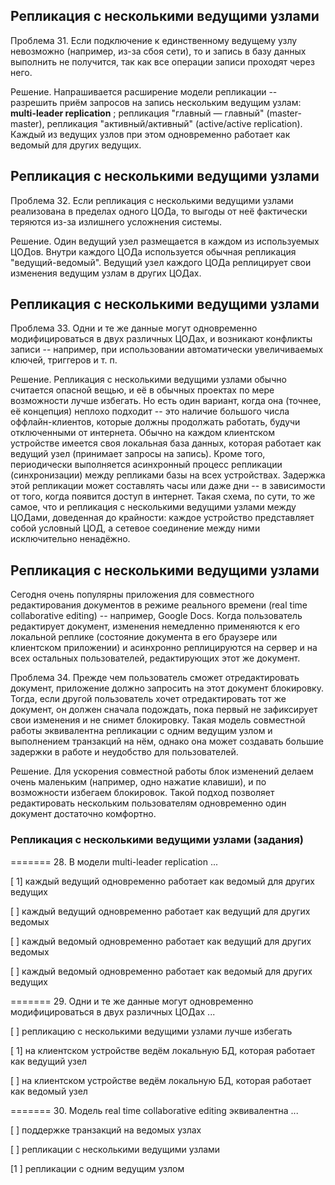 ## Репликация с несколькими ведущими узлами

Проблема 31. Если подключение к единственному ведущему узлу невозможно (например, из-за сбоя сети), то и запись в базу данных выполнить не получится, так как все операции записи проходят через него.

Решение. Напрашивается расширение модели репликации -- разрешить приём запросов на запись нескольким ведущим узлам:  **multi-leader replication** ; репликация "главный — главный" (master-master), репликация "активный/активный" (active/active replication). Каждый из ведущих узлов при этом одновременно работает как ведомый для других ведущих.

## Репликация с несколькими ведущими узлами

Проблема 32. Если репликация с несколькими ведущими узлами реализована в пределах одного ЦОДа, то выгоды от неё фактически теряются из-за излишнего усложнения системы.

Решение. Один ведущий узел размещается в каждом из используемых ЦОДов. Внутри каждого ЦОДа используется обычная репликация "ведущий-ведомый". Ведущий узел каждого ЦОДа реплицирует свои изменения ведущим узлам в других ЦОДах.

## Репликация с несколькими ведущими узлами

Проблема 33. Одни и те же данные могут одновременно модифицироваться в двух различных ЦОДах, и возникают конфликты записи -- например, при использовании автоматически увеличиваемых ключей, триггеров и т. п.

Решение. Репликация с несколькими ведущими узлами обычно считается опасной вещью, и её в обычных проектах по мере возможности лучше избегать. Но есть один вариант, когда она (точнее, её концепция) неплохо подходит -- это наличие большого числа оффлайн-клиентов, которые должны продолжать работать, будучи отключенными от интернета. Обычно на каждом клиентском устройстве имеется своя локальная база данных, которая работает как ведущий узел (принимает запросы на запись). Кроме того, периодически выполняется асинхронный процесс репликации (синхронизации) между репликами базы на всех устройствах. Задержка этой репликации может составлять часы или даже дни -- в зависимости от того, когда появится доступ в интернет. Такая схема, по сути, то же самое, что и репликация с несколькими ведущими узлами между ЦОДами, доведенная до крайности: каждое устройство представляет собой условный ЦОД, а сетевое соединение между ними исключительно ненадёжно.

## Репликация с несколькими ведущими узлами

Сегодня очень популярны приложения для совместного редактирования документов в режиме реального времени (real time collaborative editing) -- например, Google Docs. Когда пользователь редактирует документ, изменения немедленно применяются к его локальной реплике (состояние документа в его браузере или клиентском приложении) и асинхронно реплицируются на сервер и на всех остальных пользователей, редактирующих этот же документ.

Проблема 34. Прежде чем пользователь сможет отредактировать документ, приложение должно запросить на этот документ блокировку. Тогда, если другой пользователь хочет отредактировать тот же документ, он должен сначала подождать, пока первый не зафиксирует свои изменения и не снимет блокировку. Такая модель совместной работы эквивалентна репликации с одним ведущим узлом и выполнением транзакций на нём, однако она может создавать большие задержки в работе и неудобство для пользователей.

Решение. Для ускорения совместной работы блок изменений делаем очень маленьким (например, одно нажатие клавиши), и по возможности избегаем блокировок. Такой подход позволяет редактировать нескольким пользователям одновременно один документ достаточно комфортно.


### Репликация с несколькими ведущими узлами (задания)

======= 28. В модели multi-leader replication ...

[ 1] каждый ведущий одновременно работает как ведомый для других ведущих

[ ] каждый ведущий одновременно работает как ведущий для других ведомых

[ ] каждый ведомый одновременно работает как ведущий для других ведомых

[ ] каждый ведомый одновременно работает как ведомый для других ведущих

======= 29. Одни и те же данные могут одновременно модифицироваться в двух различных ЦОДах ...

[ ] репликацию с несколькими ведущими узлами лучше избегать

[ 1] на клиентском устройстве ведём локальную БД, которая работает как ведущий узел

[ ] на клиентском устройстве ведём локальную БД, которая работает как ведомый узел

======= 30. Модель real time collaborative editing эквивалентна ...

[ ] поддержке транзакций на ведомых узлах

[ ] репликации с несколькими ведущими узлами

[1 ] репликации с одним ведущим узлом
